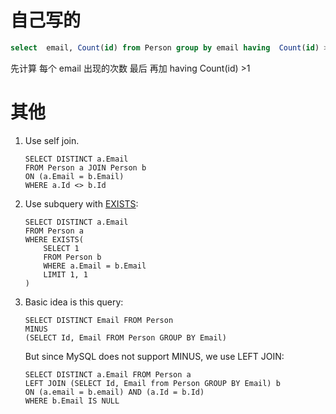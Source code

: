 # 自己写的

```sql
select  email, Count(id) from Person group by email having  Count(id) >1
```

先计算 每个 email 出现的次数
最后 再加  having Count(id) >1 

# 其他

1. Use self join.
   
   ```
   SELECT DISTINCT a.Email
   FROM Person a JOIN Person b
   ON (a.Email = b.Email)
   WHERE a.Id <> b.Id
   ```

2. Use subquery with [EXISTS](http://dev.mysql.com/doc/refman/5.0/en/exists-and-not-exists-subqueries.html):
   
   ```
   SELECT DISTINCT a.Email
   FROM Person a
   WHERE EXISTS(
       SELECT 1
       FROM Person b
       WHERE a.Email = b.Email
       LIMIT 1, 1
   )
   ```

3. Basic idea is this query:
   
   ```
   SELECT DISTINCT Email FROM Person
   MINUS
   (SELECT Id, Email FROM Person GROUP BY Email)
   ```
   
   But since MySQL does not support MINUS, we use LEFT JOIN:
   
   ```
   SELECT DISTINCT a.Email FROM Person a
   LEFT JOIN (SELECT Id, Email from Person GROUP BY Email) b
   ON (a.email = b.email) AND (a.Id = b.Id)
   WHERE b.Email IS NULL
   ```